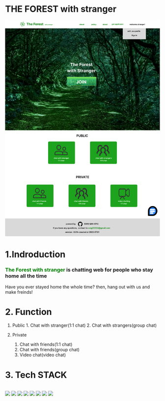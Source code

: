 # THE FOREST with stranger

<img src="public/main.png"  alt="with stranger"></img>

<h1>1.Indroduction</h1>

### <span style="color:green">The Forest with stranger </span> is chatting web for people who stay home all the time

Have you ever stayed home the whole time? then, hang out with us and make freinds!

<h1>2. Function</h1>

1. Public 1. Chat with stranger(1:1 chat) 2. Chat with strangers(group chat)
   <br/>

2. Private
   1. Chat with friends(1:1 chat)
   2. Chat with friends(group chat)
   3. Video chat(video chat)

<h1>3. Tech STACK </h1>
</br>
<img src="https://img.shields.io/badge/JavaScript-F7DF1E?style=flat-square&logo=JavaScript&logoColor=white"/></a>
<img src="https://img.shields.io/badge/Typescipt-blue?style=flat-square&logo=Typescript&logoColor=white"/></a>
<img src="https://img.shields.io/badge/Nodejs-green?style=flat-square&logo=Node.js&logoColor=white"/></a>
<img src="https://img.shields.io/badge/Graphql-purple?style=flat-square&logo=Graphql&logoColor=white"/></a>
<img src="https://img.shields.io/badge/React.js-blue?style=flat-square&logo=React&logoColor=white"/></a>
<img src="https://img.shields.io/badge/Next.js-white?style=flat-square&logo=Next.js&logoColor=black"/></a>
<img src="https://img.shields.io/badge/Socket.io-010101?style=flat-square&logo=Socket.io&logoColor=white"/></a>
<img src="https://img.shields.io/badge/MongoDB-47A248?style=flat-square&logo=MongoDB&logoColor=white"/></a>
